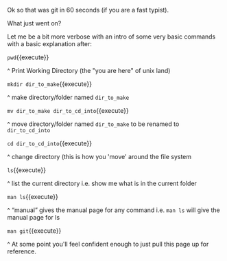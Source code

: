  Ok so that was git in 60 seconds (if you are a fast typist). 

 What just went on?  

Let me be a bit more verbose with an intro of some very basic commands with a basic explanation after:

`pwd`{{execute}}

^ Print Working Directory (the "you are here" of unix land)

`mkdir dir_to_make`{{execute}}

^ make directory/folder named `dir_to_make`

`mv dir_to_make dir_to_cd_into`{{execute}}

^ move directory/folder named `dir_to_make` to be renamed to `dir_to_cd_into`

`cd dir_to_cd_into`{{execute}}

^ change directory (this is how you 'move' around the file system

`ls`{{execute}}

^ list the current directory i.e. show me what is in the current folder

`man ls`{{execute}}

^ “manual” gives the manual page for any command i.e. `man ls` will give the manual page for ls

`man git`{{execute}}

^ At some point you'll feel confident enough to just pull this page up for reference.
